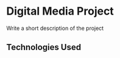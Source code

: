 <h1>Digital Media Project</h1>

<p>Write a short description of the project</p>

<h2>Technologies Used</h2>
